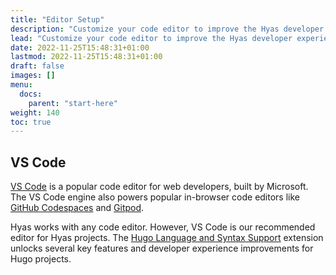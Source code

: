 ```yaml
---
title: "Editor Setup"
description: "Customize your code editor to improve the Hyas developer experience and unlock new features."
lead: "Customize your code editor to improve the Hyas developer experience and unlock new features."
date: 2022-11-25T15:48:31+01:00
lastmod: 2022-11-25T15:48:31+01:00
draft: false
images: []
menu:
  docs:
    parent: "start-here"
weight: 140
toc: true
---
```


## VS Code

[VS Code](https://code.visualstudio.com/) is a popular code editor for web developers, built by Microsoft. The VS Code engine also powers popular in-browser code editors like [GitHub Codespaces](https://github.com/features/codespaces) and [Gitpod](https://www.gitpod.io/).

Hyas works with any code editor. However, VS Code is our recommended editor for Hyas projects. The [Hugo Language and Syntax Support](https://marketplace.visualstudio.com/items?itemName=budparr.language-hugo-vscode) extension unlocks several key features and developer experience improvements for Hugo projects.
